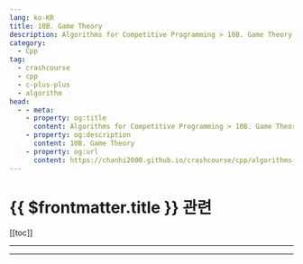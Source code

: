 ```yaml
---
lang: ko-KR
title: 10B. Game Theory
description: Algorithms for Competitive Programming > 10B. Game Theory
category:
  - Cpp
tag: 
  - crashcourse
  - cpp
  - c-plus-plus
  - algorithm
head:
  - - meta:
    - property: og:title
      content: Algorithms for Competitive Programming > 10B. Game Theory
    - property: og:description
      content: 10B. Game Theory
    - property: og:url
      content: https://chanhi2000.github.io/crashcourse/cpp/algorithms-for-competitive-programming/09-graphs/10B.html
---
```


# {{ $frontmatter.title }} 관련

[[toc]]

---

---

<TagLinks />